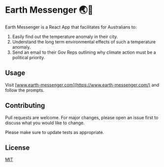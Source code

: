 # Earth Messenger 🌏📨

Earth Messenger is a React App that facilitates for Australians to: 
1. Easily find out the temperature anomaly in their city.
2. Understand the long term environmental effects of such a temperature anomaly.
3. Send an email to their Gov Reps outlining why climate action must be a political priority.


## Usage


Visit [www.earth-messenger.com](https://www.earth-messenger.com/) and follow the prompts.

## Contributing
Pull requests are welcome. For major changes, please open an issue first to discuss what you would like to change.

Please make sure to update tests as appropriate.

## License
[MIT](https://choosealicense.com/licenses/mit/)